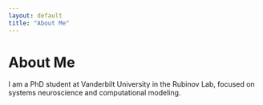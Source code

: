 ```yaml
---
layout: default
title: "About Me"
---
```


# About Me

I am a PhD student at Vanderbilt University in the Rubinov Lab, focused on systems neuroscience and computational modeling.

